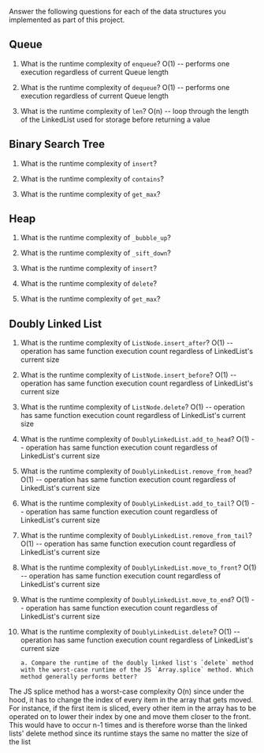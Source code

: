 Answer the following questions for each of the data structures you implemented as part of this project.

## Queue

1. What is the runtime complexity of `enqueue`?
   O(1) -- performs one execution regardless of current Queue length

2. What is the runtime complexity of `dequeue`?
   O(1) -- performs one execution regardless of current Queue length

3. What is the runtime complexity of `len`?
   O(n) -- loop through the length of the LinkedList used for storage before returning a value

## Binary Search Tree

1. What is the runtime complexity of `insert`?

2. What is the runtime complexity of `contains`?

3. What is the runtime complexity of `get_max`?

## Heap

1. What is the runtime complexity of `_bubble_up`?

2. What is the runtime complexity of `_sift_down`?

3. What is the runtime complexity of `insert`?

4. What is the runtime complexity of `delete`?

5. What is the runtime complexity of `get_max`?

## Doubly Linked List

1.  What is the runtime complexity of `ListNode.insert_after`?
    O(1) -- operation has same function execution count regardless of LinkedList's current size

2.  What is the runtime complexity of `ListNode.insert_before`?
    O(1) -- operation has same function execution count regardless of LinkedList's current size

3.  What is the runtime complexity of `ListNode.delete`?
    O(1) -- operation has same function execution count regardless of LinkedList's current size

4.  What is the runtime complexity of `DoublyLinkedList.add_to_head`?
    O(1) -- operation has same function execution count regardless of LinkedList's current size

5.  What is the runtime complexity of `DoublyLinkedList.remove_from_head`?
    O(1) -- operation has same function execution count regardless of LinkedList's current size

6.  What is the runtime complexity of `DoublyLinkedList.add_to_tail`?
    O(1) -- operation has same function execution count regardless of LinkedList's current size

7.  What is the runtime complexity of `DoublyLinkedList.remove_from_tail`?
    O(1) -- operation has same function execution count regardless of LinkedList's current size

8.  What is the runtime complexity of `DoublyLinkedList.move_to_front`?
    O(1) -- operation has same function execution count regardless of LinkedList's current size

9.  What is the runtime complexity of `DoublyLinkedList.move_to_end`?
    O(1) -- operation has same function execution count regardless of LinkedList's current size

10. What is the runtime complexity of `DoublyLinkedList.delete`?
    O(1) -- operation has same function execution count regardless of LinkedList's current size

        a. Compare the runtime of the doubly linked list's `delete` method with the worst-case runtime of the JS `Array.splice` method. Which method generally performs better?

The JS splice method has a worst-case complexity O(n) since under the hood, it has to change the index of every item in the array that gets moved. For instance, if the first item is sliced, every other item in the array has to be operated on to lower their index by one and move them closer to the front. This would have to occur n-1 times and is therefore worse than the linked lists' delete method since its runtime stays the same no matter the size of the list
